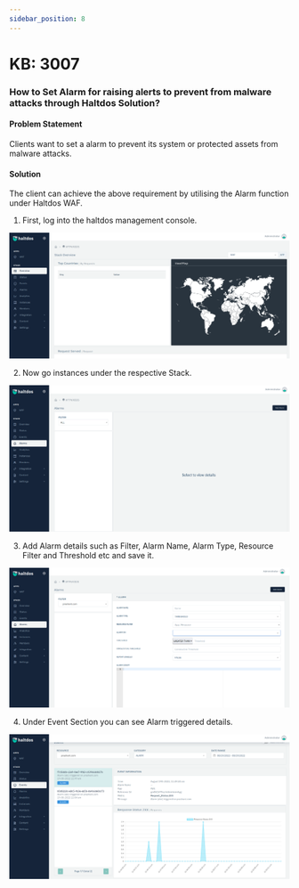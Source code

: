 ```yaml
---
sidebar_position: 8
---
```


# KB: 3007

### How to Set Alarm for raising alerts to prevent from malware attacks through Haltdos Solution?

#### Problem Statement

Clients want to set a alarm to prevent its system or protected assets from malware attacks.

#### Solution

The client can achieve the above requirement by utilising the Alarm function under Haltdos WAF.

1. First, log into the haltdos management console.

![alarm](/img/platform/v6/kb/alarm1.png)

2. Now go instances under the respective Stack.

![alarm](/img/platform/v6/kb/alarm2.png)

3. Add Alarm details such as Filter, Alarm Name, Alarm Type, Resource Filter and Threshold etc and save it.

![alarm](/img/platform/v6/kb/alarm3.png)

4. Under Event Section  you can see Alarm triggered details.

![alarm](/img/platform/v6/kb/alarm4.png)

